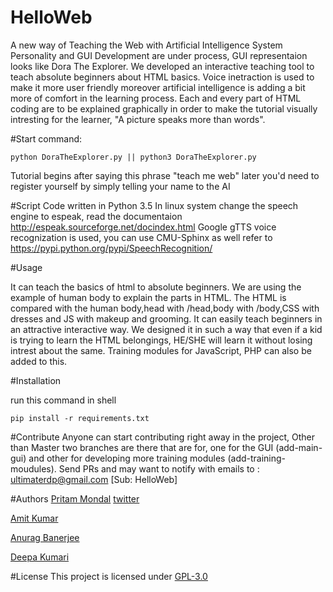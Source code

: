 # HelloWeb
A new way of Teaching the Web with Artificial Intelligence System
Personality and GUI Development are under process, GUI representaion looks like Dora The Explorer. 
We developed an interactive teaching tool to teach absolute beginners about HTML basics.
Voice inetraction is used to make it more user friendly moreover artificial intelligence is adding a bit more of comfort in the learning process.
Each and every part of HTML coding are to be explained graphically in order to make the tutorial visually intresting for the learner, "A picture speaks more than words".

#Start
command: 
```
python DoraTheExplorer.py || python3 DoraTheExplorer.py
```
Tutorial begins after saying this phrase "teach me web"
later you'd need to register yourself by simply telling your name to the AI

#Script
Code written in Python 3.5
In linux system change the speech engine to espeak, read the documentaion http://espeak.sourceforge.net/docindex.html
Google gTTS voice recognization is used, you can use CMU-Sphinx as well refer to https://pypi.python.org/pypi/SpeechRecognition/

#Usage

It can teach the basics of html to absolute beginners.
We are using the example of human body to explain the parts in HTML.
The HTML is compared with the human body,head with /head,body with /body,CSS with dresses and JS with makeup and grooming.
It can easily teach beginners in an attractive interactive way.
We designed it in such a way that even if a kid is trying to learn the HTML belongings, HE/SHE will learn it without losing intrest about the same. Training modules for JavaScript, PHP can also be added to this.

#Installation

run this command in shell
```
pip install -r requirements.txt
```
#Contribute
Anyone can start contributing right away in the project, Other than Master two branches are there that are for, one for the GUI (add-main-gui) and other for developing more training modules (add-training-moudules). Send PRs and may want to notify with emails to : ultimaterdp@gmail.com [Sub: HelloWeb] 


#Authors
[Pritam Mondal](https://facebook.com/ultimatepritam) [twitter](https://twitter.com/rocking_pritam)

[Amit Kumar](https://facebook.com/profile.php?id=100003332707351)

[Anurag Banerjee](https://facebook.com/anuragbanerjee4)

[Deepa Kumari](https://facebook.com/deepa.kumari.7982)

#License 
This project is licensed under [GPL-3.0](https://github.com/ultimatepritam/HelloWeb/blob/master/LICENSE)
